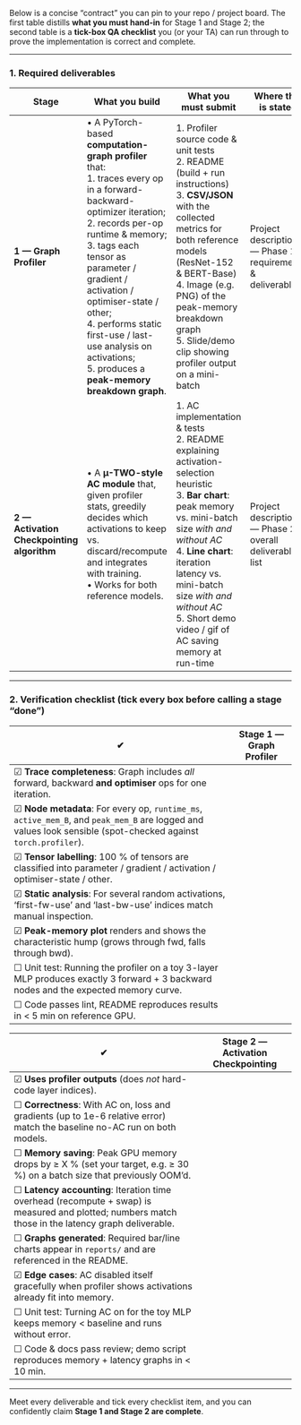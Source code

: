 Below is a concise “contract” you can pin to your repo / project board.
The first table distills **what you must hand-in** for Stage 1 and Stage 2; the second table is a **tick-box QA checklist** you (or your TA) can run through to prove the implementation is correct and complete.

---

### 1. Required deliverables

| Stage                                      | What you build                                                                                                                                                                                                                                                                                                                                                                        | What you must submit                                                                                                                                                                                                                                                                                          | Where this is stated                                       |
| ------------------------------------------ | ------------------------------------------------------------------------------------------------------------------------------------------------------------------------------------------------------------------------------------------------------------------------------------------------------------------------------------------------------------------------------------- | ------------------------------------------------------------------------------------------------------------------------------------------------------------------------------------------------------------------------------------------------------------------------------------------------------------- | ---------------------------------------------------------- |
| **1 — Graph Profiler**                     | • A PyTorch-based **computation-graph profiler** that:<br>  1. traces every op in a forward-backward-optimizer iteration;<br>  2. records per-op runtime & memory;<br>  3. tags each tensor as parameter / gradient / activation / optimiser-state / other;<br>  4. performs static first-use / last-use analysis on activations;<br>  5. produces a **peak-memory breakdown graph**. | 1. Profiler source code & unit tests<br>2. README (build + run instructions)<br>3. **CSV/JSON** with the collected metrics for both reference models (ResNet-152 & BERT-Base)<br>4. Image (e.g. PNG) of the peak-memory breakdown graph<br>5. Slide/demo clip showing profiler output on a mini-batch         | Project description — Phase 1 requirements & deliverables  |
| **2 — Activation Checkpointing algorithm** | • A **µ-TWO-style AC module** that, given profiler stats, greedily decides which activations to keep vs. discard/recompute and integrates with training.<br>• Works for both reference models.                                                                                                                                                                                        | 1. AC implementation & tests<br>2. README explaining activation-selection heuristic<br>3. **Bar chart**: peak memory vs. mini-batch size *with and without AC*<br>4. **Line chart**: iteration latency vs. mini-batch size *with and without AC*<br>5. Short demo video / gif of AC saving memory at run-time | Project description — Phase 2 + overall deliverables list  |

---

### 2. Verification checklist (tick every box before calling a stage “done”)

| ✔                                                                                                                                                              | **Stage 1 — Graph Profiler** |
| -------------------------------------------------------------------------------------------------------------------------------------------------------------- | ---------------------------- |
| ☑ **Trace completeness**: Graph includes *all* forward, backward **and optimiser** ops for one iteration.                                                      |                              |
| ☑ **Node metadata**: For every op, `runtime_ms`, `active_mem_B`, and `peak_mem_B` are logged and values look sensible (spot-checked against `torch.profiler`). |                              |
| ☑ **Tensor labelling**: 100 % of tensors are classified into parameter / gradient / activation / optimiser-state / other.                                      |                              |
| ☑ **Static analysis**: For several random activations, ‘first-fw-use’ and ‘last-bw-use’ indices match manual inspection.                                       |                              |
| ☑ **Peak-memory plot** renders and shows the characteristic hump (grows through fwd, falls through bwd).                                                       |                              |
| ☐ Unit test: Running the profiler on a toy 3-layer MLP produces exactly 3 forward + 3 backward nodes and the expected memory curve.                            |                              |
| ☐ Code passes lint, README reproduces results in < 5 min on reference GPU.                                                                                     |                              |

| ✔                                                                                                                                                   | **Stage 2 — Activation Checkpointing** |
| --------------------------------------------------------------------------------------------------------------------------------------------------- | -------------------------------------- |
| ☑ **Uses profiler outputs** (does *not* hard-code layer indices).                                                                                   |                                        |
| ☐ **Correctness**: With AC on, loss and gradients (up to 1e-6 relative error) match the baseline no-AC run on both models.                          |                                        |
| ☐ **Memory saving**: Peak GPU memory drops by ≥ X % (set your target, e.g. ≥ 30 %) on a  batch size that previously OOM’d.                          |                                        |
| ☐ **Latency accounting**: Iteration time overhead (recompute + swap) is measured and plotted; numbers match those in the latency graph deliverable. |                                        |
| ☐ **Graphs generated**: Required bar/line charts appear in `reports/` and are referenced in the README.                                             |                                        |
| ☑ **Edge cases**: AC disabled itself gracefully when profiler shows activations already fit into memory.                                            |                                        |
| ☐ Unit test: Turning AC on for the toy MLP keeps memory < baseline and runs without error.                                                          |                                        |
| ☐ Code & docs pass review; demo script reproduces memory + latency graphs in < 10 min.                                                              |                                        |

---

Meet every deliverable and tick every checklist item, and you can confidently claim **Stage 1 and Stage 2 are complete**.
